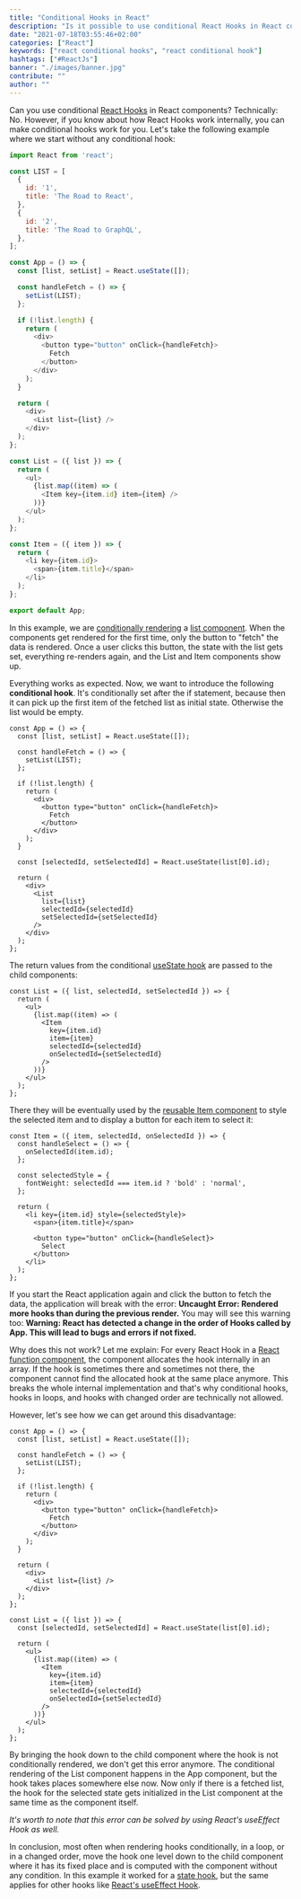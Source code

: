 ```yaml
---
title: "Conditional Hooks in React"
description: "Is it possible to use conditional React Hooks in React components? Technically no. However, in this example I want to show you how to use a Hook ..."
date: "2021-07-18T03:55:46+02:00"
categories: ["React"]
keywords: ["react conditional hooks", "react conditional hook"]
hashtags: ["#ReactJs"]
banner: "./images/banner.jpg"
contribute: ""
author: ""
---
```


<Sponsorship />

Can you use conditional [React Hooks](/react-hooks) in React components? Technically: No. However, if you know about how React Hooks work internally, you can make conditional hooks work for you. Let's take the following example where we start without any conditional hook:

```javascript
import React from 'react';

const LIST = [
  {
    id: '1',
    title: 'The Road to React',
  },
  {
    id: '2',
    title: 'The Road to GraphQL',
  },
];

const App = () => {
  const [list, setList] = React.useState([]);

  const handleFetch = () => {
    setList(LIST);
  };

  if (!list.length) {
    return (
      <div>
        <button type="button" onClick={handleFetch}>
          Fetch
        </button>
      </div>
    );
  }

  return (
    <div>
      <List list={list} />
    </div>
  );
};

const List = ({ list }) => {
  return (
    <ul>
      {list.map((item) => (
        <Item key={item.id} item={item} />
      ))}
    </ul>
  );
};

const Item = ({ item }) => {
  return (
    <li key={item.id}>
      <span>{item.title}</span>
    </li>
  );
};

export default App;
```

In this example, we are [conditionally rendering](/react-conditional-rendering) a [list component](/react-list-component). When the components get rendered for the first time, only the button to "fetch" the data is rendered. Once a user clicks this button, the state with the list gets set, everything re-renders again, and the List and Item components show up.

<ReadMore label="How to fetch data in React" link="/react-hooks-fetch-data" />

Everything works as expected. Now, we want to introduce the following **conditional hook**. It's conditionally set after the if statement, because then it can pick up the first item of the fetched list as initial state. Otherwise the list would be empty.

```javascript{18,24-25}
const App = () => {
  const [list, setList] = React.useState([]);

  const handleFetch = () => {
    setList(LIST);
  };

  if (!list.length) {
    return (
      <div>
        <button type="button" onClick={handleFetch}>
          Fetch
        </button>
      </div>
    );
  }

  const [selectedId, setSelectedId] = React.useState(list[0].id);

  return (
    <div>
      <List
        list={list}
        selectedId={selectedId}
        setSelectedId={setSelectedId}
      />
    </div>
  );
};
```

The return values from the conditional [useState hook](/react-usestate-hook) are passed to the child components:

```javascript{1,8-9}
const List = ({ list, selectedId, setSelectedId }) => {
  return (
    <ul>
      {list.map((item) => (
        <Item
          key={item.id}
          item={item}
          selectedId={selectedId}
          onSelectedId={setSelectedId}
        />
      ))}
    </ul>
  );
};
```

There they will be eventually used by the [reusable Item component](/react-reusable-components) to style the selected item and to display a button for each item to select it:

```javascript{1,2-4,6-8,11,14-16}
const Item = ({ item, selectedId, onSelectedId }) => {
  const handleSelect = () => {
    onSelectedId(item.id);
  };

  const selectedStyle = {
    fontWeight: selectedId === item.id ? 'bold' : 'normal',
  };

  return (
    <li key={item.id} style={selectedStyle}>
      <span>{item.title}</span>

      <button type="button" onClick={handleSelect}>
        Select
      </button>
    </li>
  );
};
```

<ReadMore label="How to style React components" link="/react-css-styling" />

If you start the React application again and click the button to fetch the data, the application will break with the error: **Uncaught Error: Rendered more hooks than during the previous render.** You may will see this warning too: **Warning: React has detected a change in the order of Hooks called by App. This will lead to bugs and errors if not fixed.**

Why does this not work? Let me explain: For every React Hook in a [React function component](/react-function-component), the component allocates the hook internally in an array. If the hook is sometimes there and sometimes not there, the component cannot find the allocated hook at the same place anymore. This breaks the whole internal implementation and that's why conditional hooks, hooks in loops, and hooks with changed order are technically not allowed.

However, let's see how we can get around this disadvantage:

```javascript{20,25,26}
const App = () => {
  const [list, setList] = React.useState([]);

  const handleFetch = () => {
    setList(LIST);
  };

  if (!list.length) {
    return (
      <div>
        <button type="button" onClick={handleFetch}>
          Fetch
        </button>
      </div>
    );
  }

  return (
    <div>
      <List list={list} />
    </div>
  );
};

const List = ({ list }) => {
  const [selectedId, setSelectedId] = React.useState(list[0].id);

  return (
    <ul>
      {list.map((item) => (
        <Item
          key={item.id}
          item={item}
          selectedId={selectedId}
          onSelectedId={setSelectedId}
        />
      ))}
    </ul>
  );
};
```

By bringing the hook down to the child component where the hook is not conditionally rendered, we don't get this error anymore. The conditional rendering of the List component happens in the App component, but the hook takes places somewhere else now. Now only if there is a fetched list, the hook for the selected state gets initialized in the List component at the same time as the component itself.

*It's worth to note that this error can be solved by using React's useEffect Hook as well.*

In conclusion, most often when rendering hooks conditionally, in a loop, or in a changed order, move the hook one level down to the child component where it has its fixed place and is computed with the component without any condition. In this example it worked for a [state hook](/react-usereducer-vs-usestate), but the same applies for other hooks like [React's useEffect Hook](/react-useeffect-hook).
